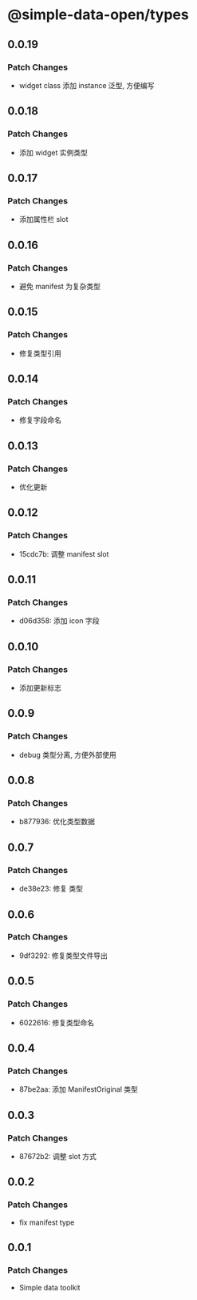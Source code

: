 # @simple-data-open/types

## 0.0.19

### Patch Changes

- widget class 添加 instance 泛型, 方便编写

## 0.0.18

### Patch Changes

- 添加 widget 实例类型

## 0.0.17

### Patch Changes

- 添加属性栏 slot

## 0.0.16

### Patch Changes

- 避免 manifest 为复杂类型

## 0.0.15

### Patch Changes

- 修复类型引用

## 0.0.14

### Patch Changes

- 修复字段命名

## 0.0.13

### Patch Changes

- 优化更新

## 0.0.12

### Patch Changes

- 15cdc7b: 调整 manifest slot

## 0.0.11

### Patch Changes

- d06d358: 添加 icon 字段

## 0.0.10

### Patch Changes

- 添加更新标志

## 0.0.9

### Patch Changes

- debug 类型分离, 方便外部使用

## 0.0.8

### Patch Changes

- b877936: 优化类型数据

## 0.0.7

### Patch Changes

- de38e23: 修复 类型

## 0.0.6

### Patch Changes

- 9df3292: 修复类型文件导出

## 0.0.5

### Patch Changes

- 6022616: 修复类型命名

## 0.0.4

### Patch Changes

- 87be2aa: 添加 ManifestOriginal 类型

## 0.0.3

### Patch Changes

- 87672b2: 调整 slot 方式

## 0.0.2

### Patch Changes

- fix manifest type

## 0.0.1

### Patch Changes

- Simple data toolkit
